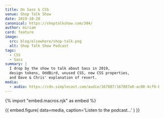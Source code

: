 ```yaml
---
title: On Sass & CSS
venue: Shop Talk Show
date: 2019-10-28
canonical: https://shoptalkshow.com/384/
author: miriam
card: feature
image:
  src: blog/elsewhere/shop-talk.png
  alt: Shop Talk Show Podcast
tags:
  - CSS
  - Sass
summary: |
  I drop by the show to talk about Sass in 2019,
  design tokens, OddBird, unused CSS, new CSS properties,
  and Dave & Chris' explanation of revert.
media:
  - audio: https://cdn.simplecast.com/audio/167887/167887a0-ac00-4cf9-bc69-b5ca845997db/7f8ede83-f450-417c-9a00-2590ab39d636/shoptalkshow-384_tc.mp3
---
```


{% import "embed.macros.njk" as embed %}

{{ embed.figure(
  data=media,
  caption='Listen to the podcast…'
) }}
